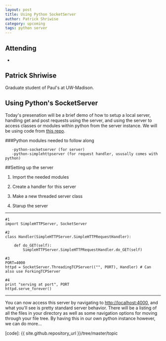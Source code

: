 ```yaml
---
layout: post
title: Using Python SocketServer
author: Patrick Shriwise
category: upcoming
tags: python server 
---
```



## Attending

- 


## Patrick Shriwise

Graduate student of Paul's at UW-Madison.

## Using Python's SocketServer

Today's presenation will be a brief demo of how to setup a local server, handling get and post requests using the server, and using the server to access classes or modules within python from the server instance. We will be using code from [this repo][repo].

###Python modules needed to follow along

       -python-socketserver (for server)
       -python-simplehttpserver (for request handler, ususally comes with python)

##Setting up the server

1. Import the needed modules

2. Create a handler for this server

3. Make a new threaded server class

4. Starup the server

---
```
#1
import SimpleHTTPServer, SocketServer

#2
class Handler(SimpleHTTPServer.SimpleHTTPRequestHandler):

    def do_GET(self):
    	SimpleHTTPServer.SimpleHTTPRequestHandler.do_GET(self)

#3
PORT=4000
httpd = SocketServer.ThreadingTCPServer(("", PORT), Handler) # Can also use ForkingTCPServer

#4
print "serving at port", PORT
httpd.serve_forever()
```
---

You can now access this server by navigating to <http://localhost:4000>, and what you'll see is pretty standard server behavior. There will be a listing of all the files in your directory as well as some navigation options for moving through your file tree. By having this in our own python instance however, we can do more... 




[repo]: https://github.com/Pshriwise/thw_server_demo
[code]: {{ site.github.repository_url }}/tree/master/topic
